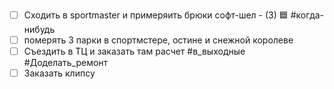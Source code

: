 - [ ] Сходить в sportmaster и примеряить брюки софт-шел - (З) 🟦 #когда-нибудь
- [ ] померять 3 парки в спортмстере, остине и снежной королеве
- [ ] Съездить в ТЦ и заказать там расчет #в_выходные #Доделать_ремонт 
- [ ] Заказать клипсу